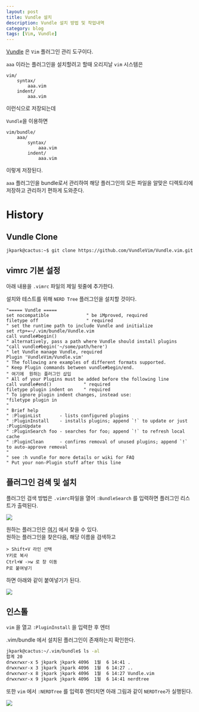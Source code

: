 ```yaml
---
layout: post
title: Vundle 설치
description: Vundle 설치 방법 및 작업내역
category: blog
tags: [Vim, Vundle]
---
```


[Vundle](https://github.com/VundleVim/Vundle.vim) 은 `Vim` 플러그인 관리 도구이다.

`aaa` 이라는 플러그인을 설치할려고 할때
오리지날 `vim` 시스템은
```
vim/
    syntax/
        aaa.vim
    indent/
        aaa.vim
```
이런식으로 저장되는데

`Vundle`을 이용하면
```
vim/bundle/
    aaa/
        syntax/
            aaa.vim
        indent/
            aaa.vim
```
이렇게 저장된다.

`aaa` 플러그인을 bundle로서 관리하여 해당 플러그인의 모든 파일을 알맞은 디렉토리에 저장하고 관리하기 편하게 도와준다.


# History

## Vundle Clone
```bash
jkpark@cactus:~$ git clone https://github.com/VundleVim/Vundle.vim.git ~/.vim/bundle/Vundle.vim
```
## vimrc 기본 설정

아래 내용을 `.vimrc` 파일의 제일 윗줄에 추가한다.

설치와 테스트를 위해 `NERD Tree` 플러그인을 설치할 것이다.  
```
"===== Vundle =====  
set nocompatible              " be iMproved, required  
filetype off                  " required  
" set the runtime path to include Vundle and initialize  
set rtp+=~/.vim/bundle/Vundle.vim  
call vundle#begin()  
" alternatively, pass a path where Vundle should install plugins  
"call vundle#begin('~/some/path/here')  
" let Vundle manage Vundle, required  
Plugin 'VundleVim/Vundle.vim'  
" The following are examples of different formats supported.  
" Keep Plugin commands between vundle#begin/end.  
" 여기에  원하는 플러그인 삽입 
" All of your Plugins must be added before the following line  
call vundle#end()            " required  
filetype plugin indent on    " required  
" To ignore plugin indent changes, instead use:  
"filetype plugin in  
"  
" Brief help  
" :PluginList       - lists configured plugins  
" :PluginInstall    - installs plugins; append `!` to update or just :PluginUpdate  
" :PluginSearch foo - searches for foo; append `!` to refresh local cache  
" :PluginClean      - confirms removal of unused plugins; append `!` to auto-approve removal  
"  
" see :h vundle for more details or wiki for FAQ  
" Put your non-Plugin stuff after this line
```
  
## 플러그인 검색 및 설치

플러그인 검색 방법은 `.vimrc`파일을 열어 `:BundleSearch` 를 입력하면 플러그인 리스트가 출력된다.  

![](https://1.bp.blogspot.com/-v6P66qxoMDY/WG8y20KSoSI/AAAAAAAAAqw/YvMrawW83886k_nMX01Hbm1hdPrbe5lxACLcB/s700/%25EC%25BA%25A1%25EC%25B2%2598.PNG)

  
원하는 플러그인은 [여기](http://vim-scripts.org/vim/scripts.html) 에서 찾을 수 있다.  
원하는 플러그인을 찾은다음, 해당 이름을 검색하고  
```
> Shift+V 라인 선택  
Y키로 복사  
Ctrl+W ->w 로 창 이동  
P로 붙여넣기
```
하면 아래와 같이 붙여넣기가 된다.  

![](https://2.bp.blogspot.com/-ZAIj_SHJzkY/WG8z0c-YSDI/AAAAAAAAAq4/JDhdP7wVAqIsvXjVxYumU_5duO46_TKEgCLcB/s700/%25EC%25BA%25A1%25EC%25B2%2598.PNG)

## 인스톨
`vim` 을 열고 `:PluginInstall` 을 입력한 후 엔터

.vim/bundle 에서 설치된 플러그인이 존재하는지 확인한다.  
```bash
jkpark@cactus:~/.vim/bundle$ ls -al  
합계 20  
drwxrwxr-x 5 jkpark jkpark 4096  1월  6 14:41 .  
drwxrwxr-x 3 jkpark jkpark 4096  1월  6 14:27 ..  
drwxrwxr-x 8 jkpark jkpark 4096  1월  6 14:27 Vundle.vim  
drwxrwxr-x 9 jkpark jkpark 4096  1월  6 14:41 nerdtree  
```
또한 `vim` 에서 `:NERDTree` 를 입력후 엔터치면 아래 그림과 같이 `NERDTree`가 실행된다.

![](https://3.bp.blogspot.com/--MOg70KpEao/WG8vW3oitXI/AAAAAAAAAqE/Sef4ofWkbAUBhZdzjo5WdX_nj0iMRJyVwCLcB/s700/%25EC%25BA%25A1%25EC%25B2%2598.PNG)
